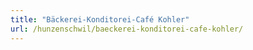 ```yaml
---
title: "Bäckerei-Konditorei-Café Kohler"
url: /hunzenschwil/baeckerei-konditorei-cafe-kohler/
---
```

